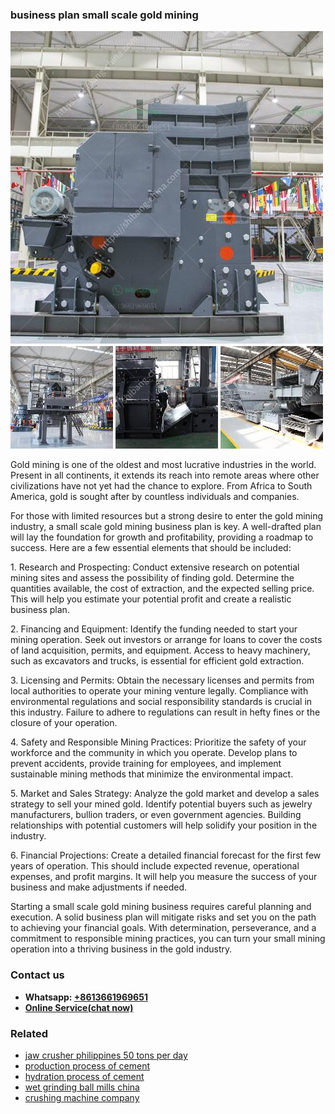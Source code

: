 <h3>business plan small scale gold mining</h3><img src='1704791285.jpg' alt=''><p>Gold mining is one of the oldest and most lucrative industries in the world. Present in all continents, it extends its reach into remote areas where other civilizations have not yet had the chance to explore. From Africa to South America, gold is sought after by countless individuals and companies.</p><p>For those with limited resources but a strong desire to enter the gold mining industry, a small scale gold mining business plan is key. A well-drafted plan will lay the foundation for growth and profitability, providing a roadmap to success. Here are a few essential elements that should be included:</p><p>1. Research and Prospecting: Conduct extensive research on potential mining sites and assess the possibility of finding gold. Determine the quantities available, the cost of extraction, and the expected selling price. This will help you estimate your potential profit and create a realistic business plan.</p><p>2. Financing and Equipment: Identify the funding needed to start your mining operation. Seek out investors or arrange for loans to cover the costs of land acquisition, permits, and equipment. Access to heavy machinery, such as excavators and trucks, is essential for efficient gold extraction.</p><p>3. Licensing and Permits: Obtain the necessary licenses and permits from local authorities to operate your mining venture legally. Compliance with environmental regulations and social responsibility standards is crucial in this industry. Failure to adhere to regulations can result in hefty fines or the closure of your operation.</p><p>4. Safety and Responsible Mining Practices: Prioritize the safety of your workforce and the community in which you operate. Develop plans to prevent accidents, provide training for employees, and implement sustainable mining methods that minimize the environmental impact.</p><p>5. Market and Sales Strategy: Analyze the gold market and develop a sales strategy to sell your mined gold. Identify potential buyers such as jewelry manufacturers, bullion traders, or even government agencies. Building relationships with potential customers will help solidify your position in the industry.</p><p>6. Financial Projections: Create a detailed financial forecast for the first few years of operation. This should include expected revenue, operational expenses, and profit margins. It will help you measure the success of your business and make adjustments if needed.</p><p>Starting a small scale gold mining business requires careful planning and execution. A solid business plan will mitigate risks and set you on the path to achieving your financial goals. With determination, perseverance, and a commitment to responsible mining practices, you can turn your small mining operation into a thriving business in the gold industry.</p><h3>Contact us</h3><ul><li><strong>Whatsapp:&nbsp;<a href="https://wa.me/8613661969651">+8613661969651</a></strong></li><li><a href="https://swt.shibang-china.com/?git&amp;zhl&amp;business plan small scale gold mining"><strong>Online Service(chat now)</strong></a></li></ul><h3>Related</h3><ul><li><a href='jaw crusher philippines 50 tons per day.md'>jaw crusher philippines 50 tons per day</a></li><li><a href='production process of cement.md'>production process of cement</a></li><li><a href='hydration process of cement.md'>hydration process of cement</a></li><li><a href='wet grinding ball mills china.md'>wet grinding ball mills china</a></li><li><a href='crushing machine company.md'>crushing machine company</a></li></ul>
